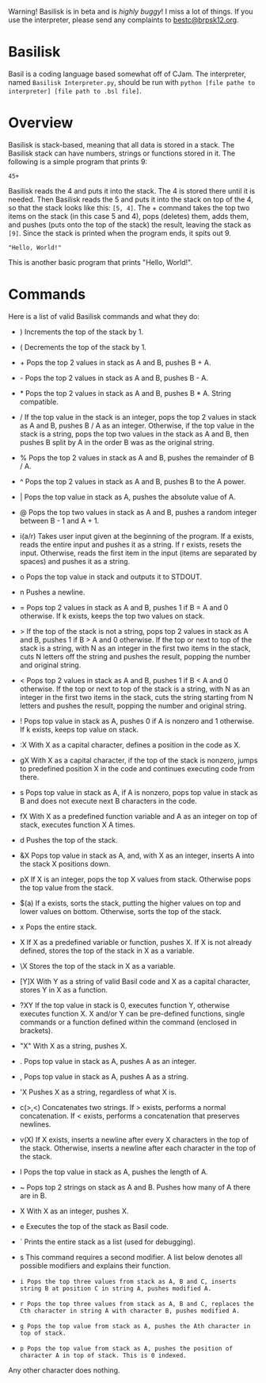 Warning! Basilisk is in beta and is *highly buggy*! I miss a lot of things. If you use the interpreter, please send any complaints to bestc@brpsk12.org.

# Basilisk
Basil is a coding language based somewhat off of CJam. The interpreter, named `Basilisk Interpreter.py`, should be run with `python [file pathe to interpreter] [file path to .bsl file]`.

# Overview
Basilisk is stack-based, meaning that all data is stored in a stack. The Basilisk stack can have numbers, strings or functions stored in it. The following is a simple program that prints 9:

    45+
Basilisk reads the 4 and puts it into the stack. The 4 is stored there until it is needed. Then Basilisk reads the 5 and puts it into the stack on top of the 4, so that the stack looks like this: `[5, 4]`. The + command takes the top two items on the stack (in this case 5 and 4), pops (deletes) them, adds them, and pushes (puts onto the top of the stack) the result, leaving the stack as `[9]`. Since the stack is printed when the program ends, it spits out 9.

    "Hello, World!"
This is another basic program that prints "Hello, World!".

# Commands
Here is a list of valid Basilisk commands and what they do:

+ ) Increments the top of the stack by 1.

+ ( Decrements the top of the stack by 1.

+ \+ Pops the top 2 values in stack as A and B, pushes B + A.

+ \- Pops the top 2 values in stack as A and B, pushes B - A.

+ \* Pops the top 2 values in stack as A and B, pushes B * A. String compatible.

+ / If the top value in the stack is an integer, pops the top 2 values in stack as A and B, pushes B / A as an integer. Otherwise, if the top value in the stack is a string, pops the top two values in the stack as A and B, then pushes B split by A in the order B was as the original string.

+ % Pops the top 2 values in stack as A and B, pushes the remainder of B / A.

+ ^ Pops the top 2 values in stack as A and B, pushes B to the A power.

+ | Pops the top value in stack as A, pushes the absolute value of A.

+ @ Pops the top two values in stack as A and B, pushes a random integer between B - 1 and A + 1.


+ i(a/r) Takes user input given at the beginning of the program. If a exists, reads the entire input and pushes it as a string. If r exists, resets the input. Otherwise, reads the first item in the input (items are separated by spaces) and pushes it as a string.

+ o Pops the top value in stack and outputs it to STDOUT.

+ n Pushes a newline.


+ = Pops top 2 values in stack as A and B, pushes 1 if B = A and 0 otherwise. If k exists, keeps the top two values on stack.

+ \> If the top of the stack is not a string, pops top 2 values in stack as A and B, pushes 1 if B > A and 0 otherwise. If the top or next to top of the stack is a string, with N as an integer in the first two items in the stack, cuts N letters off the string and pushes the result, popping the number and original string.

+ < Pops top 2 values in stack as A and B, pushes 1 if B < A and 0 otherwise. If the top or next to top of the stack is a string, with N as an integer in the first two items in the stack, cuts the string starting from N letters and pushes the result, popping the number and original string.

+ ! Pops top value in stack as A, pushes 0 if A is nonzero and 1 otherwise. If k exists, keeps top value on stack.


+ :X With X as a capital character, defines a position in the code as X.

+ gX With X as a capital character, if the top of the stack is nonzero, jumps to predefined position X in the code and continues executing code from there.

+ s Pops top value in stack as A, if A is nonzero, pops top value in stack as B and does not execute next B characters in the code.

+ fX With X as a predefined function variable and A as an integer on top of stack, executes function X A times.


+ d Pushes the top of the stack.

+ &X Pops top value in stack as A, and, with X as an integer, inserts A into the stack X positions down.

+ pX If X is an integer, pops the top X values from stack. Otherwise pops the top value from the stack.

+ $(a) If a exists, sorts the stack, putting the higher values on top and lower values on bottom. Otherwise, sorts the top of the stack.

+ x Pops the entire stack.

+ X If X as a predefined variable or function, pushes X. If X is not already defined, stores the top of the stack in X as a variable.

+ \\X Stores the top of the stack in X as a variable.

+ [Y]X With Y as a string of valid Basil code and X as a capital character, stores Y in X as a function.

+ ?XY If the top value in stack is 0, executes function Y, otherwise executes function X. X and/or Y can be pre-defined functions, single commands or a function defined within the command (enclosed in brackets).


+ "X" With X as a string, pushes X.

+ . Pops top value in stack as A, pushes A as an integer.

+ , Pops top value in stack as A, pushes A as a string.

+ 'X Pushes X as a string, regardless of what X is.

+ c(>,<) Concatenates two strings. If > exists, performs a normal concatenation. If < exists, performs a concatenation that preserves newlines.

+ v(X) If X exists, inserts a newline after every X characters in the top of the stack. Otherwise, inserts a newline after each character in the top of the stack.

+ l Pops the top value in stack as A, pushes the length of A.

+ ~ Pops top 2 strings on stack as A and B. Pushes how many of A there are in B.

+ X With X as an integer, pushes X.

+ e Executes the top of the stack as Basil code.

+ ` Prints the entire stack as a list (used for debugging).
 

+ s This command requires a second modifier. A list below denotes all possible modifiers and explains their function.
+     i Pops the top three values from stack as A, B and C, inserts string B at position C in string A, pushes modified A.
+     r Pops the top three values from stack as A, B and C, replaces the Cth character in string A with character B, pushes modified A.
+     g Pops the top value from stack as A, pushes the Ath character in top of stack.
+     p Pops the top value from stack as A, pushes the position of character A in top of stack. This is 0 indexed.


Any other character does nothing.

